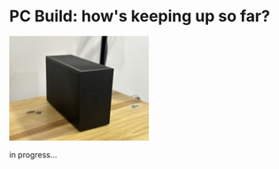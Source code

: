 
# PC Build: how's keeping up so far?

<img src="assets/black-build-1.JPEG" width="50%" >

in progress...


